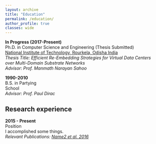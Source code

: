 ```yaml
---
layout: archive
title: "Education"
permalink: /education/
author_profile: true
classes: wide
---
```


**In Progress (2017-Present)**<br>
Ph.D. in Computer Science and Engineering (Thesis Submitted) <br>
<a href="https://www.nitrkl.ac.in">National Institute of Technology, Rourkela, Odisha India</a><br>
*Thesis Title: Efficient Re-Embedding Strategies for Virtual Data Centers over Multi-Domain Substrate Networks*<br>
*Advisor: Prof. Manmath Narayan Sahoo*

**1990-2010**<br>
B.S. in Partying<br>
School<br>
*Advisor: Prof. Paul Dirac*

## Research experience
**2015 - Present**<br>
Position<br>
I accomplished some things.<br>
*Relevant Publications: <a href="../publications/publication1" class="uline">Name2 et al. 2016</a>*<br>
